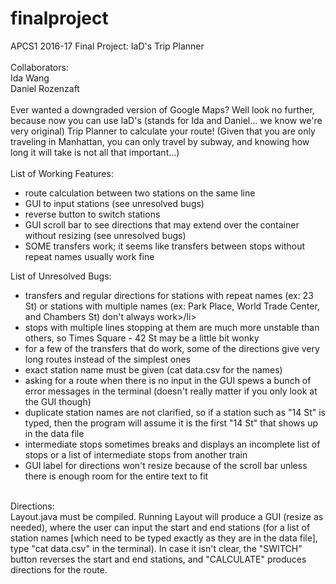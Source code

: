 # finalproject
APCS1 2016-17 Final Project: IaD's Trip Planner<br><br>
Collaborators:<br>
Ida Wang<br>
Daniel Rozenzaft<br><br>
Ever wanted a downgraded version of Google Maps? Well look no further, because now you can use IaD's (stands for Ida and Daniel... we know we're very original) Trip Planner to calculate your route! (Given that you are only traveling in Manhattan, you can only travel by subway, and knowing how long it will take is not all that important...)<br><br>
List of Working Features:
<ul>
<li>route calculation between two stations on the same line</li>
<li>GUI to input stations (see unresolved bugs)</li>
<li>reverse button to switch stations</li>
<li>GUI scroll bar to see directions that may extend over the container without resizing (see unresolved bugs)</li>
<li>SOME transfers work; it seems like transfers between stops without repeat names usually work fine</li>
</ul>
List of Unresolved Bugs:
<ul>
<li>transfers and regular directions for stations with repeat names (ex: 23 St) or stations with multiple names (ex: Park Place, World Trade Center, and Chambers St) don't always work>/li>
<li>stops with multiple lines stopping at them are much more unstable than others, so Times Square - 42 St may be a little bit wonky</li>
<li>for a few of the transfers that do work, some of the directions give very long routes instead of the simplest ones</li>
<li>exact station name must be given (cat data.csv for the names)</li>
<li>asking for a route when there is no input in the GUI spews a bunch of error messages in the terminal (doesn't really matter if you only look at the GUI though)</li>
<li>duplicate station names are not clarified, so if a station such as "14 St" is typed, then the program will assume it is the first "14 St" that shows up in the data file</li>
<li>intermediate stops sometimes breaks and displays an incomplete list of stops or a list of intermediate stops from another train
<li>GUI label for directions won't resize because of the scroll bar unless there is enough room for the entire text to fit</li>
</ul><br>
Directions:<br>
Layout.java must be compiled. Running Layout will produce a GUI (resize as needed), where the user can input the start and end stations (for a list of station names [which need to be typed exactly as they are in the data file], type "cat data.csv" in the terminal). In case it isn't clear, the "SWITCH" button reverses the start and end stations, and "CALCULATE" produces directions for the route.


